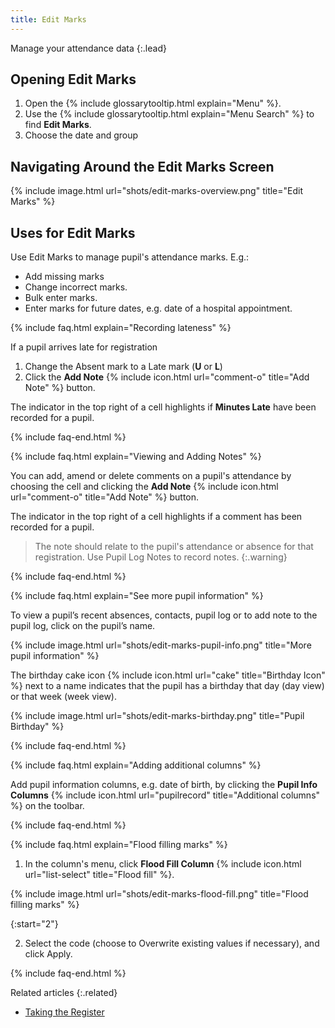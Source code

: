 ```yaml
---
title: Edit Marks
---
```


Manage your attendance data
{:.lead}

## Opening Edit Marks

1. Open the {% include glossarytooltip.html explain="Menu" %}.
2. Use the {% include glossarytooltip.html explain="Menu Search" %} to find **Edit Marks**.
3. Choose the date and group

## Navigating Around the Edit Marks Screen

{% include image.html url="shots/edit-marks-overview.png" title="Edit Marks" %}

## Uses for Edit Marks

Use Edit Marks to manage pupil's attendance marks. E.g.:

* Add missing marks
* Change incorrect marks.
* Bulk enter marks.
* Enter marks for future dates, e.g. date of a hospital appointment.

{% include faq.html explain="Recording lateness" %}

If a pupil arrives late for registration

1. Change the Absent mark to a Late mark (**U** or **L**) 
2. Click the **Add Note** {% include icon.html url="comment-o" title="Add Note" %} button.

The indicator in the top right of a cell highlights if **Minutes Late** have been recorded for a pupil.

{% include faq-end.html  %}

{% include faq.html explain="Viewing and Adding Notes" %}

You can add, amend or delete comments on a pupil's attendance by choosing the cell and clicking the **Add Note** {% include icon.html url="comment-o" title="Add Note" %} button.

The indicator in the top right of a cell highlights if a comment has been recorded for a pupil.

> The note should relate to the pupil's attendance or absence for that registration. Use Pupil Log Notes to record notes.
{:.warning}

{% include faq-end.html  %}

{% include faq.html explain="See more pupil information" %}

To view a pupil’s recent absences, contacts, pupil log or to add note to the pupil log, click on the pupil’s name.

{% include image.html url="shots/edit-marks-pupil-info.png" title="More pupil information" %}

The birthday cake icon {% include icon.html url="cake" title="Birthday Icon" %} next to a name indicates that the pupil has a birthday that day (day view) or that week (week view).

{% include image.html url="shots/edit-marks-birthday.png" title="Pupil Birthday" %}

{% include faq-end.html  %}

{% include faq.html explain="Adding additional columns" %}

Add pupil information columns, e.g. date of birth, by clicking the **Pupil Info Columns** {% include icon.html url="pupilrecord" title="Additional columns" %} on the toolbar.

{% include faq-end.html  %}

{% include faq.html explain="Flood filling marks" %}

1. In the column's menu, click **Flood Fill Column** {% include icon.html url="list-select" title="Flood fill" %}.

{% include image.html url="shots/edit-marks-flood-fill.png" title="Flood filling marks" %}

{:start="2"}

2. Select the code (choose to Overwrite existing values if necessary), and click Apply.

{% include faq-end.html  %}

Related articles
{:.related}

* [Taking the Register](../../classteacher/clog/take-register)